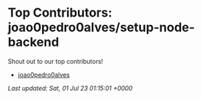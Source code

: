 # Top Contributors: joao0pedro0alves/setup-node-backend
Shout out to our top contributors!

- [joao0pedro0alves](https://github.com/joao0pedro0alves)


_Last updated: Sat, 01 Jul 23 01:15:01 +0000_
